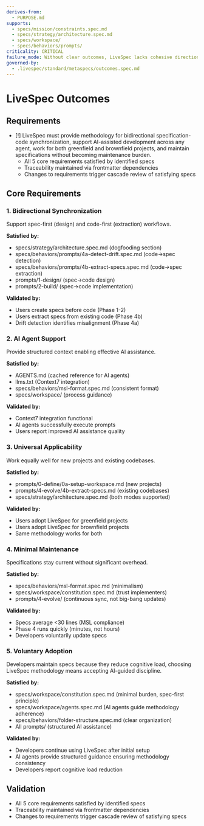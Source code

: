 ```yaml
---
derives-from:
  - PURPOSE.md
supports:
  - specs/mission/constraints.spec.md
  - specs/strategy/architecture.spec.md
  - specs/workspace/
  - specs/behaviors/prompts/
criticality: CRITICAL
failure_mode: Without clear outcomes, LiveSpec lacks cohesive direction and becomes disconnected collection of features
governed-by:
  - .livespec/standard/metaspecs/outcomes.spec.md
---
```


# LiveSpec Outcomes

## Requirements
- [!] LiveSpec must provide methodology for bidirectional specification-code synchronization, support AI-assisted development across any agent, work for both greenfield and brownfield projects, and maintain specifications without becoming maintenance burden.
  - All 5 core requirements satisfied by identified specs
  - Traceability maintained via frontmatter dependencies
  - Changes to requirements trigger cascade review of satisfying specs

## Core Requirements

### 1. Bidirectional Synchronization
Support spec-first (design) and code-first (extraction) workflows.

**Satisfied by:**
- specs/strategy/architecture.spec.md (dogfooding section)
- specs/behaviors/prompts/4a-detect-drift.spec.md (code→spec detection)
- specs/behaviors/prompts/4b-extract-specs.spec.md (code→spec extraction)
- prompts/1-design/ (spec→code design)
- prompts/2-build/ (spec→code implementation)

**Validated by:**
- Users create specs before code (Phase 1-2)
- Users extract specs from existing code (Phase 4b)
- Drift detection identifies misalignment (Phase 4a)

### 2. AI Agent Support
Provide structured context enabling effective AI assistance.

**Satisfied by:**
- AGENTS.md (cached reference for AI agents)
- llms.txt (Context7 integration)
- specs/behaviors/msl-format.spec.md (consistent format)
- specs/workspace/ (process guidance)

**Validated by:**
- Context7 integration functional
- AI agents successfully execute prompts
- Users report improved AI assistance quality

### 3. Universal Applicability
Work equally well for new projects and existing codebases.

**Satisfied by:**
- prompts/0-define/0a-setup-workspace.md (new projects)
- prompts/4-evolve/4b-extract-specs.md (existing codebases)
- specs/strategy/architecture.spec.md (both modes supported)

**Validated by:**
- Users adopt LiveSpec for greenfield projects
- Users adopt LiveSpec for brownfield projects
- Same methodology works for both

### 4. Minimal Maintenance
Specifications stay current without significant overhead.

**Satisfied by:**
- specs/behaviors/msl-format.spec.md (minimalism)
- specs/workspace/constitution.spec.md (trust implementers)
- prompts/4-evolve/ (continuous sync, not big-bang updates)

**Validated by:**
- Specs average <30 lines (MSL compliance)
- Phase 4 runs quickly (minutes, not hours)
- Developers voluntarily update specs

### 5. Voluntary Adoption
Developers maintain specs because they reduce cognitive load, choosing LiveSpec methodology means accepting AI-guided discipline.

**Satisfied by:**
- specs/workspace/constitution.spec.md (minimal burden, spec-first principle)
- specs/workspace/agents.spec.md (AI agents guide methodology adherence)
- specs/behaviors/folder-structure.spec.md (clear organization)
- All prompts/ (structured AI assistance)

**Validated by:**
- Developers continue using LiveSpec after initial setup
- AI agents provide structured guidance ensuring methodology consistency
- Developers report cognitive load reduction

## Validation

- All 5 core requirements satisfied by identified specs
- Traceability maintained via frontmatter dependencies
- Changes to requirements trigger cascade review of satisfying specs
